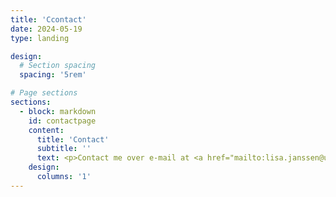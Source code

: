 ```yaml
---
title: 'Ccontact'
date: 2024-05-19
type: landing

design:
  # Section spacing
  spacing: '5rem'

# Page sections
sections: 
  - block: markdown
    id: contactpage
    content:
      title: 'Contact'
      subtitle: ''
      text: <p>Contact me over e-mail at <a href="mailto:lisa.janssen@ugent.be">lisa.janssen@ugent.be</a> or [email](mailto:lisa.janssen@ugent.be).<br> en probeer nog een regel te maken</p>
    design:
      columns: '1'     
---
```

